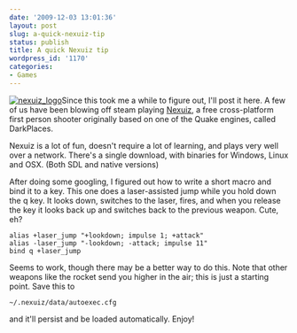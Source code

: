 ```yaml
---
date: '2009-12-03 13:01:36'
layout: post
slug: a-quick-nexuiz-tip
status: publish
title: A quick Nexuiz tip
wordpress_id: '1170'
categories:
- Games
---
```


[![nexuiz_logo](http://fnord.phfactor.net/wp-content/uploads/2009/12/nexuiz_logo.jpg)](http://www.alientrap.org/nexuiz/)Since this took me a while to figure out, I'll post it here. A few of us have been blowing off steam playing [Nexuiz](http://www.alientrap.org/nexuiz/), a free cross-platform first person shooter originally based on one of the Quake engines, called DarkPlaces.

Nexuiz is a lot of fun, doesn't require a lot of learning, and plays very well over a network. There's a single download, with binaries for Windows, Linux and OSX. (Both SDL and native versions)

After doing some googling, I figured out how to write a short macro and bind it to a key. This one does a laser-assisted jump while you hold down the q key. It looks down, switches to the laser, fires, and when you release the key it looks back up and switches back to the previous weapon. Cute, eh?


    
    
    alias +laser_jump "+lookdown; impulse 1; +attack"
    alias -laser_jump "-lookdown; -attack; impulse 11"
    bind q +laser_jump


Seems to work, though there may be a better way to do this. Note that other weapons like the rocket send you higher in the air; this is just a starting point. Save this to

    
    ~/.nexuiz/data/autoexec.cfg


and it'll persist and be loaded automatically. Enjoy!
